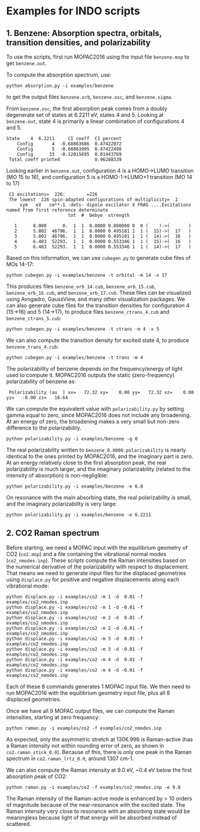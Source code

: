 # Examples for INDO scripts

## 1. Benzene: Absorption spectra, orbitals, transition densities, and polarizability

To use the scripts, first run MOPAC2016 using the input file `benzene.mop` to get `benzene.out`.

To compute the absorption spectrum, use:

```
python absorption.py -i examples/benzene
```

to get the output files `benzene.orb`, `benzene.osc`, and `benzene.sigma`. 

From `benzene.osc`, the first absorption peak comes from a doubly degenerate set of states at 6.2211 eV, states 4 and 5. Looking at `benzene.out`, state 4 is primarily a linear combination of configurations 4 and 5.

```
State    4  6.2211     CI coeff  CI percent
    Config       4  -0.68863686  0.47422072
    Config       5  -0.68863995  0.47422498
    Config      33  -0.12015695  0.01443769
 Total coeff printed             0.96288339
```
 
Looking earlier in `benzene.out`, configuration 4 is a HOMO->LUMO transition (MO 15 to 16), and configuration 5 is a HOMO-1->LUMO+1 transition (MO 14 to 17)

```
 CI excitations=  226:        =226
 The lowest  226 spin-adapted configurations of multiplicity=  1
     sym   eV   cm**-1 -dets- dipole oscilator X FRAG ....Excitations named from first reference determinate
                       tot  #  Debye  strength
 
   1      0.000      0.  1  1  0.0000 0.000000 0  0 (    )->(       )
   2      5.802  46796.  1  1  0.0000 0.495181 1  1 (  15)->(  17   )
   3      5.802  46796.  1  1  0.0000 0.495181 1  1 (  14)->(  16   )
   4      6.483  52293.  1  1  0.0000 0.553346 1  1 (  15)->(  16   )
   5      6.483  52293.  1  1  0.0000 0.553346 1  1 (  14)->(  17   )
```

Based on this information, we can use `cubegen.py` to generate cube files of MOs 14-17:

```
python cubegen.py -i examples/benzene -t orbital -m 14 -x 17
```

This produces files `benzene_orb_14.cub`, `benzene_orb_15.cub`, `benzene_orb_16.cub`, and `benzene_orb_17.cub`. These files can be visualized using Avogadro, GaussView, and many other visualization packages. We can also generate cube files for the transition densities for configuration 4 (15->16) and 5 (14->17), to produce files `benzene_ctrans_4.cub` and `benzene_ctrans_5.cub`:

```
python cubegen.py -i examples/benzene -t ctrans -m 4 -x 5
```

We can also compute the transition density for excited state 4, to produce `benzene_trans_4.cub`:

```
python cubegen.py -i examples/benzene -t trans -m 4
```

The polarizability of benzene depends on the frequency/energy of light used to compute it. MOPAC2016 outputs the static (zero-frequency) polarizability of benzene as:

```
 Polarizability (au  ) xx=   72.32 xy=    0.00 yy=   72.32 xz=    0.00 yz=   -0.00 zz=   10.64
```

We can compute the equivalent value with `polarizability.py` by setting gamma equal to zero, since MOPAC2016 does not include any broadening. At an energy of zero, the broadening makes a very small but non-zero difference to the polarizability.

```
python polarizability.py -i examples/benzene -g 0
```

The real polarizability written to `benzene_0.0000.polarizability` is nearly identical to the ones printed by MOPAC2016, and the imaginary part is zero. At an energy relatively close to the first absorption peak, the real polarizability is much larger, and the imaginary polarizability (related to the intensity of absorption) is non-negligible:

```
python polarizability.py -i examples/benzene -e 6.0
```

On resonance with the main absorbing state, the real polarizability is small, and the imaginary polarizability is very large:

```
python polarizability.py -i examples/benzene -e 6.2211
```

## 2. CO2 Raman spectrum

Before starting, we need a MOPAC input with the equilibrium geometry of CO2 (`co2.mop`) and a file containing the vibrational normal modes (`co2_nmodes.inp`). These scripts compute the Raman intensities based on the numerical derivative of the polarizability with respect to displacement. That means we need to generate input files for the displaced geometries using `displace.py` for positive and negative displacements along each vibrational mode:

```
python displace.py -i examples/co2 -m 1 -d  0.01 -f examples/co2_nmodes.inp
python displace.py -i examples/co2 -m 1 -d -0.01 -f examples/co2_nmodes.inp
python displace.py -i examples/co2 -m 2 -d  0.01 -f examples/co2_nmodes.inp
python displace.py -i examples/co2 -m 2 -d -0.01 -f examples/co2_nmodes.inp
python displace.py -i examples/co2 -m 3 -d  0.01 -f examples/co2_nmodes.inp
python displace.py -i examples/co2 -m 3 -d -0.01 -f examples/co2_nmodes.inp
python displace.py -i examples/co2 -m 4 -d  0.01 -f examples/co2_nmodes.inp
python displace.py -i examples/co2 -m 4 -d -0.01 -f examples/co2_nmodes.inp
```

Each of these 8 commands generates 1 MOPAC input file. We then need to run MOPAC2016 with the equilibrium geometry input file, plus all 8 displaced geometries.

Once we have all 9 MOPAC output files, we can compute the Raman intensities, starting at zero frequency:

```
python raman.py -i examples/co2 -f examples/co2_nmodes.inp
``` 

As expected, only the asymmetric stretch at 1306.996 is Raman-active (has a Raman intensity not within rounding error of zero, as shown in `co2.raman_stick_0.0`). Because of this, there is only one peak in the Raman spectrum in `co2.raman_lrtz_0.0`, around 1307 cm-1.

We can also compute the Raman intensity at 9.0 eV, ~0.4 eV below the first absorption peak of CO2:

```
python raman.py -i examples/co2 -f examples/co2_nmodes.inp -e 9.0
```

The Raman intensity of the Raman-active mode is enhanced by > 10 orders of magnitude because of the near-resonance with the excited state. The Raman intensity very close to resonance with an absorbing state would be meaningless because light of that energy will be absorbed instead of scattered.

